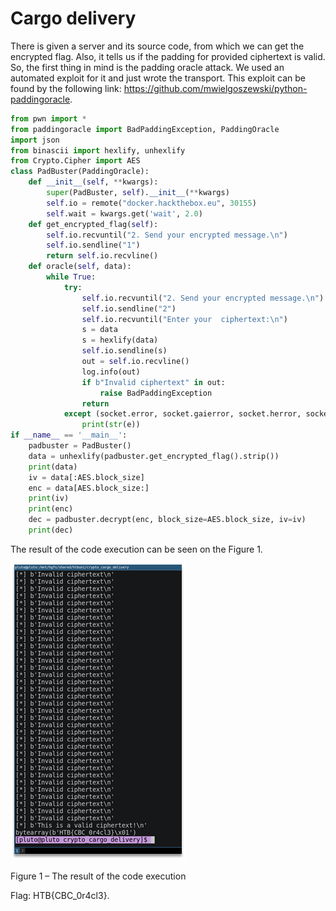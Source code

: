 # Cargo delivery

There is given a server and its source code, from which we can get the encrypted flag. Also, it tells us if the padding for provided ciphertext is valid.
So, the first thing in mind is the padding oracle attack. We used an automated exploit for it and just wrote the transport. This exploit can be found by the following link: https://github.com/mwielgoszewski/python-paddingoracle.

```Python
from pwn import *
from paddingoracle import BadPaddingException, PaddingOracle
import json
from binascii import hexlify, unhexlify
from Crypto.Cipher import AES
class PadBuster(PaddingOracle):
    def __init__(self, **kwargs):
        super(PadBuster, self).__init__(**kwargs)
        self.io = remote("docker.hackthebox.eu", 30155)
        self.wait = kwargs.get('wait', 2.0)
    def get_encrypted_flag(self):
        self.io.recvuntil("2. Send your encrypted message.\n")
        self.io.sendline("1")
        return self.io.recvline()
    def oracle(self, data):
        while True:
            try:
                self.io.recvuntil("2. Send your encrypted message.\n")
                self.io.sendline("2")
                self.io.recvuntil("Enter your  ciphertext:\n")
                s = data
                s = hexlify(data)
                self.io.sendline(s)
                out = self.io.recvline()
                log.info(out)
                if b"Invalid ciphertext" in out:
                    raise BadPaddingException
                return
            except (socket.error, socket.gaierror, socket.herror, socket.timeout) as e:
                print(str(e))
if __name__ == '__main__':
    padbuster = PadBuster()
    data = unhexlify(padbuster.get_encrypted_flag().strip())
    print(data)
    iv = data[:AES.block_size]
    enc = data[AES.block_size:]
    print(iv)
    print(enc)
    dec = padbuster.decrypt(enc, block_size=AES.block_size, iv=iv)
    print(dec)
```

The result of the code execution can be seen on the Figure 1.

![](pictures/2021-03-07-22-57-19.png)

Figure 1 – The result of the code execution

Flag: HTB{CBC_0r4cl3}.
